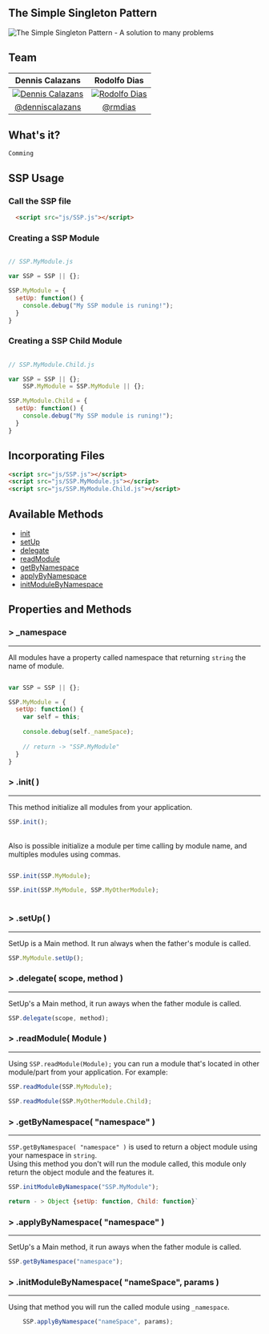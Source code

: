 The Simple Singleton Pattern
---

![The Simple Singleton Pattern - A solution to many problems](https://raw.githubusercontent.com/simplesingleton/SSP-simple-singleton-pattern/master/images/simple-singleton-pattern-image.png)

## Team

Dennis Calazans | Rodolfo Dias 
:------------:  | :-------------: |
<a href="https://github.com/denniscalazans">![Dennis Calazans](https://avatars2.githubusercontent.com/u/28112?v=2&s=128)</a> | <a href="https://github.com/rmdias">![Rodolfo Dias](https://avatars2.githubusercontent.com/u/2057971?v=2&s=128)</a>|
[@denniscalazans](https://github.com/denniscalazans)   | [@rmdias](https://github.com/rmdias)|


## What's it?


`Comming`

## SSP Usage

### Call the SSP file
```html
  <script src="js/SSP.js"></script>
```

### Creating a SSP Module
```javascript

// SSP.MyModule.js

var SSP = SSP || {};

SSP.MyModule = {
  setUp: function() {
    console.debug("My SSP module is runing!");
  }
}
```

### Creating a SSP Child Module
```javascript

// SSP.MyModule.Child.js

var SSP = SSP || {};
    SSP.MyModule = SSP.MyModule || {};

SSP.MyModule.Child = {
  setUp: function() {
    console.debug("My SSP module is runing!");
  }
}
```
## Incorporating Files
```html
<script src="js/SSP.js"></script>
<script src="js/SSP.MyModule.js"></script>
<script src="js/SSP.MyModule.Child.js"></script>
```

## Available Methods

  * [init](#-init-)
  * [setUp](#-setup-)
  * [delegate](#-delegate-)
  * [readModule](#-readmodule-)
  * [getByNamespace](#-getbynamespace-)
  * [applyByNamespace](#-applybynamespace-)
  * [initModuleByNamespace](#-initmodulebynamespace-)
  

## Properties and Methods

### > _namespace
----

All modules have a property called namespace that returning `string` the name of module.

```javascript

var SSP = SSP || {};

SSP.MyModule = {
  setUp: function() {
    var self = this;
  
    console.debug(self._nameSpace);
  
    // return -> "SSP.MyModule"
  }
}

```

### > .init( )
----

This method initialize all modules from your application. 

```javascript
SSP.init();
```   
<br>
Also is possible initialize a module per time calling by module name, and multiples modules using commas.

```javascript

SSP.init(SSP.MyModule);

SSP.init(SSP.MyModule, SSP.MyOtherModule);
   
```
### > .setUp( )
----

SetUp is a Main method. It run always when the father's module is called.

```javascript
SSP.MyModule.setUp();
```
### > .delegate( scope, method )
----

SetUp's a Main method, it run aways when the father module is called.

```javascript
SSP.delegate(scope, method);
```

### > .readModule( Module )
----

Using `SSP.readModule(Module);` you can run a module that's located in other module/part from your application. For example: 

```javascript
SSP.readModule(SSP.MyModule);

SSP.readModule(SSP.MyOtherModule.Child);
```

### > .getByNamespace( "namespace" )
----

`SSP.getByNamespace( "namespace" )` is used to return a object module using your namespace in `string`. <br>
Using this method you don't will run the module called, this module only return the object module and the features it.
    
```javascript
SSP.initModuleByNamespace("SSP.MyModule");

return - > Object {setUp: function, Child: function}`
```

### > .applyByNamespace( "namespace" )
----

SetUp's a Main method, it run aways when the father module is called.

```javascript
SSP.getByNamespace("namespace");
```

### > .initModuleByNamespace( "nameSpace", params )
----

Using that method you will run the called module using `_namespace`.

```javascript
    SSP.applyByNamespace("nameSpace", params);
```
    
